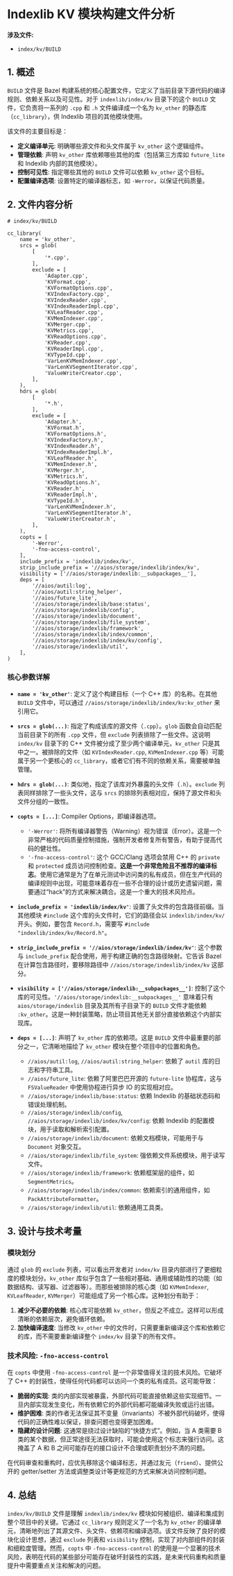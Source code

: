 
# Indexlib KV 模块构建文件分析

**涉及文件:**

*   `index/kv/BUILD`

## 1. 概述

`BUILD` 文件是 Bazel 构建系统的核心配置文件，它定义了当前目录下源代码的编译规则、依赖关系以及可见性。对于 `indexlib/index/kv` 目录下的这个 `BUILD` 文件，它负责将一系列的 `.cpp` 和 `.h` 文件编译成一个名为 `kv_other` 的静态库（`cc_library`），供 Indexlib 项目的其他模块使用。

该文件的主要目标是：

*   **定义编译单元**: 明确哪些源文件和头文件属于 `kv_other` 这个逻辑组件。
*   **管理依赖**: 声明 `kv_other` 库依赖哪些其他的库（包括第三方库如 `future_lite` 和 Indexlib 内部的其他模块）。
*   **控制可见性**: 指定哪些其他的 `BUILD` 文件可以依赖 `kv_other` 这个目标。
*   **配置编译选项**: 设置特定的编译器标志，如 `-Werror`，以保证代码质量。

## 2. 文件内容分析

```bazel
# index/kv/BUILD

cc_library(
    name = 'kv_other',
    srcs = glob(
        [
            '*.cpp',
        ],
        exclude = [
            'Adapter.cpp',
            'KVFormat.cpp',
            'KVFormatOptions.cpp',
            'KVIndexFactory.cpp',
            'KVIndexReader.cpp',
            'KVIndexReaderImpl.cpp',
            'KVLeafReader.cpp',
            'KVMemIndexer.cpp',
            'KVMerger.cpp',
            'KVMetrics.cpp',
            'KVReadOptions.cpp',
            'KVReader.cpp',
            'KVReaderImpl.cpp',
            'KVTypeId.cpp',
            'VarLenKVMemIndexer.cpp',
            'VarLenKVSegmentIterator.cpp',
            'ValueWriterCreator.cpp',
        ],
    ),
    hdrs = glob(
        [
            '*.h',
        ],
        exclude = [
            'Adapter.h',
            'KVFormat.h',
            'KVFormatOptions.h',
            'KVIndexFactory.h',
            'KVIndexReader.h',
            'KVIndexReaderImpl.h',
            'KVLeafReader.h',
            'KVMemIndexer.h',
            'KVMerger.h',
            'KVMetrics.h',
            'KVReadOptions.h',
            'KVReader.h',
            'KVReaderImpl.h',
            'KVTypeId.h',
            'VarLenKVMemIndexer.h',
            'VarLenKVSegmentIterator.h',
            'ValueWriterCreator.h',
        ],
    ),
    copts = [
        '-Werror',
        '-fno-access-control',
    ],
    include_prefix = 'indexlib/index/kv',
    strip_include_prefix = '//aios/storage/indexlib/index/kv',
    visibility = ['//aios/storage/indexlib:__subpackages__'],
    deps = [
        '//aios/autil:log',
        '//aios/autil:string_helper',
        '//aios/future_lite',
        '//aios/storage/indexlib/base:status',
        '//aios/storage/indexlib/config',
        '//aios/storage/indexlib/document',
        '//aios/storage/indexlib/file_system',
        '//aios/storage/indexlib/framework',
        '//aios/storage/indexlib/index/common',
        '//aios/storage/indexlib/index/kv/config',
        '//aios/storage/indexlib/util',
    ],
)
```

### 核心参数详解

*   **`name = 'kv_other'`**: 定义了这个构建目标（一个 C++ 库）的名称。在其他 `BUILD` 文件中，可以通过 `//aios/storage/indexlib/index/kv:kv_other` 来引用它。

*   **`srcs = glob(...)`**: 指定了构成该库的源文件（`.cpp`）。`glob` 函数会自动匹配当前目录下的所有 `.cpp` 文件，但 `exclude` 列表排除了一些文件。这说明 `index/kv` 目录下的 C++ 文件被分成了至少两个编译单元，`kv_other` 只是其中之一。被排除的文件（如 `KVIndexReader.cpp`, `KVMemIndexer.cpp` 等）可能属于另一个更核心的 `cc_library`，或者它们有不同的依赖关系，需要被单独管理。

*   **`hdrs = glob(...)`**: 类似地，指定了该库对外暴露的头文件（`.h`）。`exclude` 列表同样排除了一些头文件，这与 `srcs` 的排除列表相对应，保持了源文件和头文件分组的一致性。

*   **`copts = [...]`**: Compiler Options，即编译器选项。
    *   `'-Werror'`: 将所有编译器警告（Warning）视为错误（Error）。这是一个非常严格的代码质量控制措施，强制开发者修复所有警告，有助于提高代码的健壮性。
    *   `'-fno-access-control'`: 这个 GCC/Clang 选项会禁用 C++ 的 `private` 和 `protected` 成员访问控制检查。**这是一个非常危险且不推荐的编译标志**。使用它通常是为了在单元测试中访问类的私有成员，但在生产代码的编译规则中出现，可能意味着存在一些不合理的设计或历史遗留问题，需要通过“hack”的方式来解决耦合。这是一个重大的技术风险点。

*   **`include_prefix = 'indexlib/index/kv'`**: 设置了头文件的包含路径前缀。当其他模块 `#include` 这个库的头文件时，它们的路径会以 `indexlib/index/kv/` 开头。例如，要包含 `Record.h`，需要写 `#include "indexlib/index/kv/Record.h"`。

*   **`strip_include_prefix = '//aios/storage/indexlib/index/kv'`**: 这个参数与 `include_prefix` 配合使用，用于构建正确的包含路径映射。它告诉 Bazel 在计算包含路径时，要移除路径中 `//aios/storage/indexlib/index/kv` 这部分。

*   **`visibility = ['//aios/storage/indexlib:__subpackages__']`**: 控制了这个库的可见性。`'//aios/storage/indexlib:__subpackages__'` 意味着只有 `aios/storage/indexlib` 目录及其所有子目录下的 `BUILD` 文件才能依赖 `:kv_other`。这是一种封装策略，防止项目其他无关部分直接依赖这个内部实现库。

*   **`deps = [...]`**: 声明了 `kv_other` 库的依赖项。这是 `BUILD` 文件中最重要的部分之一，它清晰地描绘了 `kv_other` 模块在整个项目中的位置和角色。
    *   `//aios/autil:log`, `//aios/autil:string_helper`: 依赖了 `autil` 库的日志和字符串工具。
    *   `//aios/future_lite`: 依赖了阿里巴巴开源的 `future-lite` 协程库，这与 `FSValueReader` 中使用协程进行异步 IO 的实现相对应。
    *   `//aios/storage/indexlib/base:status`: 依赖 Indexlib 的基础状态码和错误处理机制。
    *   `//aios/storage/indexlib/config`, `//aios/storage/indexlib/index/kv/config`: 依赖 Indexlib 的配置模块，用于读取和解析索引配置。
    *   `//aios/storage/indexlib/document`: 依赖文档模块，可能用于与 `Document` 对象交互。
    *   `//aios/storage/indexlib/file_system`: 强依赖文件系统模块，用于读写文件。
    *   `//aios/storage/indexlib/framework`: 依赖框架层的组件，如 `SegmentMetrics`。
    *   `//aios/storage/indexlib/index/common`: 依赖索引的通用组件，如 `PackAttributeFormatter`。
    *   `//aios/storage/indexlib/util`: 依赖通用工具类。

## 3. 设计与技术考量

### 模块划分

通过 `glob` 的 `exclude` 列表，可以看出开发者对 `index/kv` 目录内部进行了更细粒度的模块划分。`kv_other` 库似乎包含了一些相对基础、通用或辅助性的功能（如数据结构、读写器、过滤器等）。而那些被排除的核心类（如 `KVMemIndexer`, `KVLeafReader`, `KVMerger`）可能组成了另一个核心库。这种划分有助于：

1.  **减少不必要的依赖**: 核心库可能依赖 `kv_other`，但反之不成立。这样可以形成清晰的依赖层次，避免循环依赖。
2.  **加快编译速度**: 当修改 `kv_other` 中的文件时，只需要重新编译这个库和依赖它的库，而不需要重新编译整个 `index/kv` 目录下的所有文件。

### 技术风险: `-fno-access-control`

在 `copts` 中使用 `-fno-access-control` 是一个非常值得关注的技术风险。它破坏了 C++ 的封装性，使得任何代码都可以访问一个类的私有成员。这可能导致：

*   **脆弱的实现**: 类的内部实现被暴露，外部代码可能直接依赖这些实现细节。一旦内部实现发生变化，所有依赖它的外部代码都可能编译失败或运行出错。
*   **维护困难**: 类的作者无法保证其不变量（invariants）不被外部代码破坏，使得代码的正确性难以保证，排查问题也变得更加困难。
*   **隐藏的设计问题**: 这通常是绕过设计缺陷的“快捷方式”。例如，当 A 类需要 B 类的某个数据，但正常途径无法获取时，可能会使用这个标志来强行访问。这掩盖了 A 和 B 之间可能存在的接口设计不合理或职责划分不清的问题。

在代码审查和重构时，应优先移除这个编译标志，并通过友元（`friend`）、提供公开的 getter/setter 方法或调整类设计等更规范的方式来解决访问控制问题。

## 4. 总结

`index/kv/BUILD` 文件是理解 `indexlib/index/kv` 模块如何被组织、编译和集成到整个项目中的关键。它通过 `cc_library` 规则定义了一个名为 `kv_other` 的编译单元，清晰地列出了其源文件、头文件、依赖项和编译选项。该文件反映了良好的模块化设计思想，通过 `exclude` 列表和 `visibility` 控制，实现了对内部组件的封装和细粒度管理。然而，`copts` 中 `-fno-access-control` 的使用是一个显著的技术风险，表明在代码的某些部分可能存在破坏封装性的实践，是未来代码重构和质量提升中需要重点关注和解决的问题。
